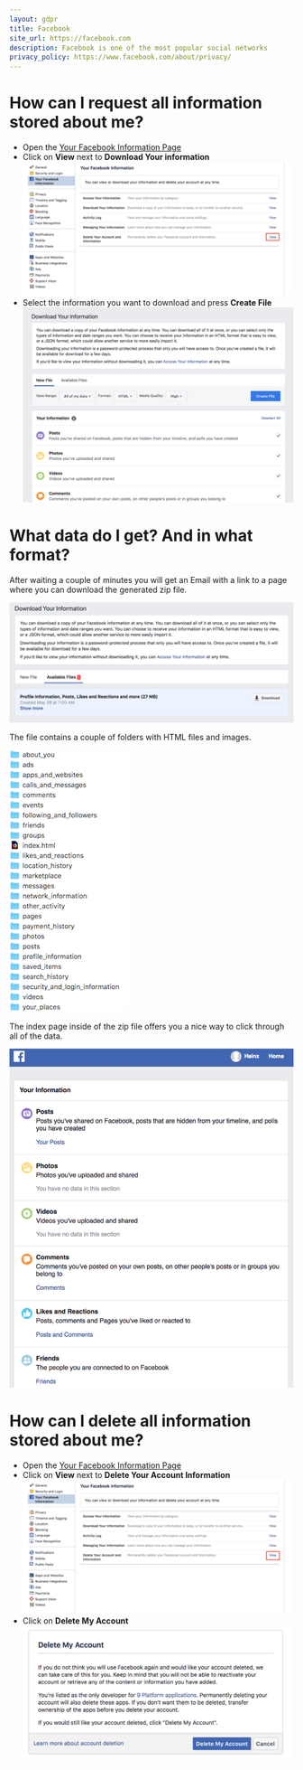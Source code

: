 ```yaml
---
layout: gdpr
title: Facebook
site_url: https://facebook.com
description: Facebook is one of the most popular social networks
privacy_policy: https://www.facebook.com/about/privacy/
---
```

# How can I request all information stored about me?

* Open the [Your Facebook Information Page](https://www.facebook.com/settings?tab=your_facebook_information)
* Click on **View** next to **Download Your information**
  ![Download your information screen](/images/sites/facebook/step1.png)
* Select the information you want to download and press **Create File**
  ![Select information screen](/images/sites/facebook/step2.png)

# What data do I get? And in what format?

After waiting a couple of minutes you will get an Email with a link
to a page where you can download the generated zip file.

![Download file page](/images/sites/facebook/step5.png)

The file contains a couple of folders with HTML files and images.

![Files](/images/sites/facebook/files.png)

The index page inside of the zip file offers you a nice way to click 
through all of the data.

![index page](/images/sites/facebook/html.png)

# How can I delete all information stored about me?

* Open the [Your Facebook Information Page](https://www.facebook.com/settings?tab=your_facebook_information)
* Click on **View** next to **Delete Your Account Information**
  ![screenshot 4](/images/sites/facebook/step3.png)
* Click on **Delete My Account**
  ![screenshot 4](/images/sites/facebook/step4.png)
